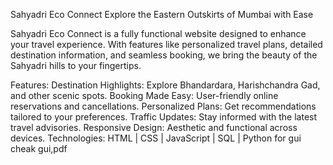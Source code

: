 Sahyadri Eco Connect 
Explore the Eastern Outskirts of Mumbai with Ease

Sahyadri Eco Connect is a fully functional website designed to enhance your travel experience. With features like personalized travel plans, detailed destination information, and seamless booking, we bring the beauty of the Sahyadri hills to your fingertips.

Features:
Destination Highlights: Explore Bhandardara, Harishchandra Gad, and other scenic spots.
Booking Made Easy: User-friendly online reservations and cancellations.
Personalized Plans: Get recommendations tailored to your preferences.
Traffic Updates: Stay informed with the latest travel advisories.
Responsive Design: Aesthetic and functional across devices.
Technologies:
HTML | CSS | JavaScript | SQL | Python
for gui cheak gui,pdf
